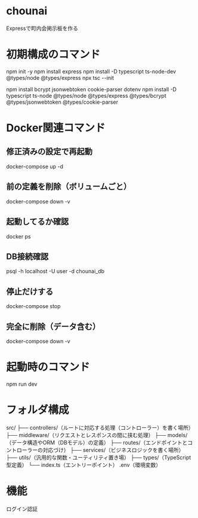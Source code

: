 # chounai
Expressで町内会掲示板を作る

# 初期構成のコマンド
npm init -y
npm install express
npm install -D typescript ts-node-dev @types/node @types/express
npx tsc --init

npm install bcrypt jsonwebtoken cookie-parser dotenv
npm install -D typescript ts-node @types/node @types/express @types/bcrypt @types/jsonwebtoken @types/cookie-parser

# Docker関連コマンド
## 修正済みの設定で再起動
docker-compose up -d
## 前の定義を削除（ボリュームごと）
docker-compose down -v
## 起動してるか確認
docker ps
## DB接続確認
psql -h localhost -U user -d chounai_db
## 停止だけする
docker-compose stop
## 完全に削除（データ含む）
docker-compose down -v

# 起動時のコマンド
npm run dev

# フォルダ構成
src/
├── controllers/（ルートに対応する処理（コントローラー）を書く場所）
├── middleware/（リクエストとレスポンスの間に挟む処理）
├── models/（データ構造やORM（DBモデル）の定義）
├── routes/（エンドポイントとコントローラーの対応づけ）
├── services/（ビジネスロジックを書く場所）
├── utils/（汎用的な関数・ユーティリティ置き場）
├── types/（TypeScript型定義）
└── index.ts（エントリーポイント）
.env（環境変数）

# 機能
ログイン認証